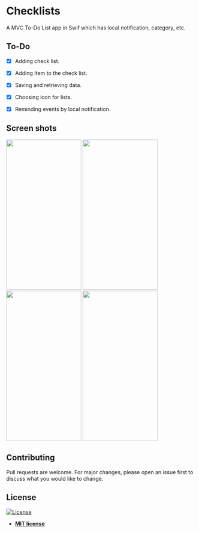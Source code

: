# Checklists
A MVC To-Do List app in Swif which has local notification, category, etc.


## To-Do
- [x] Adding check list.
- [x] Adding Item to the check list.
- [x] Saving and retrieving data.
- [x] Choosing icon for lists.
- [x] Reminding events by local notification.


## Screen shots

<img src="https://user-images.githubusercontent.com/30632761/51424207-fdba1b00-1bdf-11e9-8bf0-a5b6bc6ab66b.png" width="200" height="400" /> <img src="https://user-images.githubusercontent.com/30632761/51424234-57bae080-1be0-11e9-9758-2c59a7313717.png" width="200" height="400" /> <img src="https://user-images.githubusercontent.com/30632761/51424249-7e791700-1be0-11e9-9d36-f083efd59ff0.png" width="200" height="400" /> <img src="https://user-images.githubusercontent.com/30632761/51424251-846ef800-1be0-11e9-8b2d-2fb4fd6febec.png" width="200" height="400" />


## Contributing
Pull requests are welcome. For major changes, please open an issue first to discuss what you would like to change.

## License

[![License](http://img.shields.io/:license-mit-blue.svg?style=flat-square)](http://badges.mit-license.org)

- **[MIT license](http://opensource.org/licenses/mit-license.php)**
